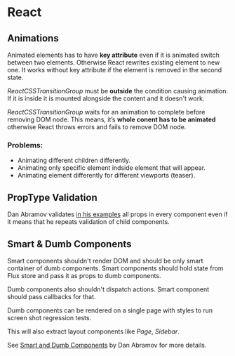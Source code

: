 # React

## Animations

Animated elements has to have **key attribute** even if it is animated switch between two elements. Otherwise React rewrites existing element to new one. It works without key attribute if the element is removed in the second state.

*ReactCSSTransitionGroup* must be **outside** the condition causing animation. If it is inside it is mounted alongside the content and it doesn't work.

*ReactCSSTransitionGroup* waits for an animation to complete before removing DOM node. This means, it’s **whole conent has to be animated** otherwise React throws errors and fails to remove DOM node.

### Problems:
- Animating different children differently.
- Animating only specific element indside element that will appear.
- Animating element differently for different viewports (teaser).

## PropType Validation

Dan Abramov validates [in his examples](http://rackt.org/redux/docs/basics/UsageWithReact.html) all props in every component even if it means that he repeats validation of child components.

## Smart & Dumb Components

Smart components shouldn't render DOM and should be only smart container of dumb components. Smart components should hold state from Flux store and pass it as props to dumb components.

Dumb components also shouldn't dispatch actions. Smart component should pass callbacks for that.

Dumb components can be rendered on a single page with styles to run screen shot regression tests.

This will also extract layout components like *Page*, *Sidebar*.

See [Smart and Dumb Components](https://medium.com/@dan_abramov/smart-and-dumb-components-7ca2f9a7c7d0#.d83x3rplr) by Dan Abramov for more details.